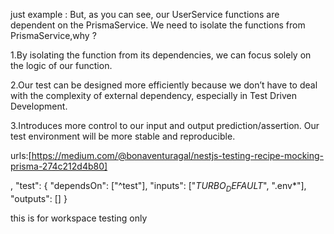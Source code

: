 just example : But, as you can see, our UserService functions are dependent on the PrismaService. We need to isolate the functions from PrismaService,why ?

1.By isolating the function from its dependencies, we can focus solely on the logic of our function.

2.Our test can be designed more efficiently because we don’t have to deal with the complexity of external dependency, especially in Test Driven Development.

3.Introduces more control to our input and output prediction/assertion. Our test environment will be more stable and reproducible.

urls:[https://medium.com/@bonaventuragal/nestjs-testing-recipe-mocking-prisma-274c212d4b80]

,
"test": {
"dependsOn": ["^test"],
"inputs": ["$TURBO_DEFAULT$", ".env*"],
"outputs": []
}


this is for workspace testing only